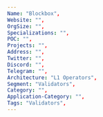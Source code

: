 ```yaml
---
Name: "Blockbox",
Website: "",
OrgSize: "",
Specializations: "",
POC: "",
Projects: "",
Address: "",
Twitter: "", 
Discord: "",
Telegram: "",
Architecture: "L1 Operators",
Segment: "Validators",
Category: "",
Application-Category: "",
Tags: "Validators",
---
```

<!--lang:en--> 

<!--lang:es--] 

<!--lang:de--] 

<!--lang:fr--] 

<!--lang:pl--] 

<!--lang:uk--] 

[!--lang:*-->  
